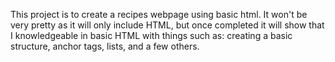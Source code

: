 This project is to create a recipes webpage using basic html. It won't be very pretty as it will only include HTML, but once completed it will show that I knowledgeable in basic HTML with things such as: creating a basic structure, anchor tags, lists, and a few others.
